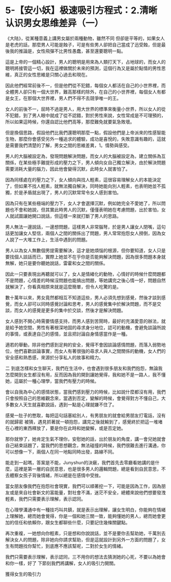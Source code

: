 # 5-【安小妖】极速吸引方程式：2.清晰认识男女思维差异（一）

《大陆》，從某種意義上講男女屬於兩種動物，雖然不同 但卻是平等的，如果女人是老虎的話，那麼男人可能是蝕子，可是有些男人卻把自己當成了迅受蝕，但是最後我的推論是，女性飛彈不比男性愚蠢，甚至還要聰明一點。

這是上帝的一個精心設計，男人的聰明是用來為人類打天下，占地球的，而女人的聰明將接管這一切，我在這裡做關於未來的預測，這個行為又是屬於點情的男性思維，真正的女性思維是只關心過去和現在。

因此他們經常前後不一，但是他們從不犯錯，每個女人都活在自己的小世界裡，而全體男人卻只有一個大世界，難高那樣的除外，在自己的小世界裡，每個女人有都是女王，在那個大世界裡，男人們不得不去競爭唯一的王。

女人的前後不一，屈時不過是男人，用大世界的標準來衡量小世界，所以女人的從不犯錯，到了男人眼中就成了從不認錯，對於男性來說，女性常成是不可理預的，所以如果這時候，你還自認比他們高等，那麼難免就要氣急敗壞。

但是換個思路，假設他們比我們還聰明那麼一點，假設他們是上帝派來的性感智能生物，那麼你會感受另外一種追求的體驗，成功是喜悅的，失敗意識有趣的，這就是需要我們清楚的了解，男女之間的思維差異，1。情勢與感受。

男人的大腦被設定為，發現問題解決問題，而女人的大腦被設定為，建立關係為互關係，在某些極手難提形成的壓力之下，男人傾向女自己獨立解決，由於解決問題需要消耗大量的腦力，因此他會變得沉默，此時女人就害怕了。

因為同樣處在的壓力之下，女人傾向與找人輕素，這很容易理解女人的本能決定了，但如果不找人輕素，就無法獨自解決，同時她能向別人輕素，也表明她並不孤獨，於是矛盾就出現了，男人的沉默常常令女人感到害怕。

因為只有在某些極端的壓力下，女人才會選擇沉默，例如她完全不愛她了，所以問題也不會和她說，但其實此時男人的沉默，僅僅表明她在考慮問題，出於害怕，女人就試圖讓她開口說話，但這樣一來就打斷了男人的思路。

男人無法一邊說話，一邊想問題，這樣男人非常腦弩，於是男人讓女人閉嘴，這句話更加讓女人堅信，兩個人之間的關係出了問題，男人常常抱怨女人撈倒，因為女人說了一大堆工作上，生活中遇到的問題。

男人以為女人無數個男提需要解決，這才是她煩惱的根源，但你要知道，女人只是要找個人談話而已，實際上她並不在乎你是否能夠解決問題，因為很多問題本身就無解，她只是要你聽她說話，雷霍和女之間的關係。

因此一只要表現出再聽就可以了，女人是情緒化的動物，心情好的時候什麼問題都不是問題，心情差的時候沒問題也能搞出問題，等她講完之後心情一好，問題自然就解決了，你看真相原來就是這麼簡單，但令人吃驚的是。

數十萬年以來，男女竟然都相互不知道這些，男人必須先想到感覺，然後才談到感覺，而女人卻可以同時感覺討論和思考，男人的感覺集中於解決問題，而不是交談，而女人的感覺是更多的集中於交談，然後才是解決問題。

女人感到不開心時需要情感支持，而男人感到苦鬧時，最好的充滿愛意的辦法，就是給予她空間，男性有著根深地固的尋求身分地位，認可的動機，會避免談論所說的事情，或表達自己的感情，並且把討論自身情感當作是一種。

適若的舉動，除非他們感到足夠的安全，覺得不會因談論感情問題，而落入弱勢地位，他們喜歡談論事實，而女人有著很強的尋求人與人之間關係的動機，女人們的安全感和熟悉感，來源於分享私人的故事和精力。

二 到底怎樣和女生聊天，我們在生活中，也會遇到很多朋友和我們抱怨，無論我怎麼開到女生都沒有用，反而因為我的開到讓她覺得，我和她不是一路人，我不懂她，這屬於一種心理學，當我們有壓力的時候。

會以自我為中心的感情狀態，當我們感到壓力的時候，比如說什麼都沒有用，我們只會按照自己的思維觀念來，當遇到否定，變解的時候，會覺得對方不懂自己，大多數女人天生就喜歡說話，遇到一點是心理就嫌不住了。

感覺一肚子的憋取，每把這句話塞給別人，有男朋友的就會給男朋友打電話，沒有的就歸密 被猜，遇見抓著就一頓抱怨，講完之後就輸到了，感覺終於把這一堆堵在心裡的東西釋放了，要是你在此時和她變解，或是否定她。

那你就慘了，她肯定生氣不理你，安慰她的話，出於朋友的角度，講一會兒她就會自己結束話題了，當我們的思想觀念，無法碰撞的時候，我們很難去進行溝通，你可以想像一下，兩個人在同一地點同時出發，路線不同。

能走到一起嗎，答案是不能，Junyshun的決竅，我們首先去零廳看她講的是什麼，這裡是第一層的自民意思，也是很多男人的邏輯問題，總是看到自民意思，不去體察女孩子背後情緒，所以總是在感情中受挫。

當女朋友像我們在抱怨社會現實，我們可以順著挖一下，可能是因為工作，因為朋友或是來自社會新文的富能量，對社會不滿，迷茫不安全，總體來說他們想要發洩輕素，我們只需要表示理解，表示認同。

在心理學溝通中有一種技巧叫共鎮，就是表示出理解，讓女生明白，你能夠在情緒上理解她，總而她會覺得，你是一個和她三關一致，能夠懂她的男人，總而她會更加的信任和依賴你，跟女生都聊些什麼，只要記住幾條關鍵點。

再次重複，一她想向你輕素，只是想和你說說話，並不是要你去幫助她，千萬別去解決女人的問題，除非她向你請求幫助，但是這就設計到另外一方面的問題了，女生有問題找你幫忙，到底應不應該幫呢，二對於女生的情緒。

我們只需要表示理解，表示認同，三不用你的想法去猜測她的心死，不要以為她會和你一樣，好了 下節刻我們將講解，女人的吸引力開關。

獲得女生的吸引力